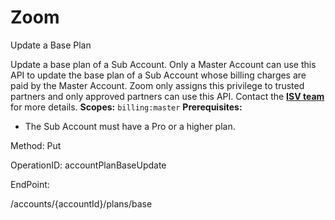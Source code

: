 #     Zoom


Update a Base Plan

Update a base plan of a Sub Account.   Only a Master Account can use this API to update the base plan of a Sub Account whose billing charges are paid by the Master Account. Zoom only assigns this privilege to trusted partners and only approved partners can use this API. Contact the [**ISV team**](https://zoom.us/plan/api) for more details.
**Scopes:** `billing:master`
**Prerequisites:**
* The Sub Account must have a Pro or a higher plan.
 

Method: Put

OperationID: accountPlanBaseUpdate

EndPoint:

/accounts/{accountId}/plans/base
